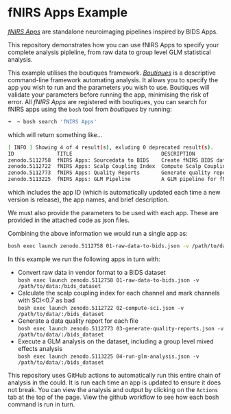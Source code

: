 # fNIRS Apps Example

[*fNIRS Apps*](http://fnirs-apps.org) are standalone neuroimaging pipelines inspired by BIDS Apps.

This repository demonstrates how you can use fNIRS Apps to specify your complete analysis pipleline, from raw data to group level GLM statistical analysis.

This example utilises the boutiques framework.
[*Boutiques*](http://boutiques.github.io) is a descriptive command-line framework automating analysis.
It allows you to specify the app you wish to run and the parameters you wish to use.
Boutiques will validate your parameters before running the app, minimising the risk of error.
All *fNIRS Apps* are registered with boutiques, you can search for fNIRS apps using the `bosh` tool from *boutiques* by running:

```bash
➜  ~ bosh search 'fNIRS Apps'
```
which will return something like...
```bash
[ INFO ] Showing 4 of 4 result(s), exluding 0 deprecated result(s).
ID              TITLE                             DESCRIPTION                                
zenodo.5112758  fNIRS Apps: Sourcedata to BIDS    Create fNIRS BIDS datasets from source d...
zenodo.5112722  fNIRS Apps: Scalp Coupling Index  Compute Scalp Coupling Index and mark BI...
zenodo.5112773  fNIRS Apps: Quality Reports       Generate quality reports for fNIRS data    
zenodo.5113225  fNIRS Apps: GLM Pipeline          A GLM pipeline for fNIRS data              
```
which includes the app ID (which is automatically updated each time a new version is release),
the app names, and brief description.

We must also provide the parameters to be used with each app.
These are provided in the attached code as json files.

Combining the above information we would run a single app as:

```bash
bosh exec launch zenodo.5112758 01-raw-data-to-bids.json -v /path/to/data:/bids_dataset
```

In this example we run the following apps in turn with:

* Convert raw data in vendor format to a BIDS dataset  
  `bosh exec launch zenodo.5112758 01-raw-data-to-bids.json -v /path/to/data:/bids_dataset`
* Calculate the scalp coupling index for each channel and mark channels with SCI<0.7 as bad  
  `bosh exec launch zenodo.5112722 02-compute-sci.json -v /path/to/data/:/bids_dataset`
* Generate a data quality report for each file  
  `bosh exec launch zenodo.5112773 03-generate-quality-reports.json -v /path/to/data/:/bids_dataset`
* Execute a GLM analysis on the dataset, including a group level mixed effects analysis  
  `bosh exec launch zenodo.5113225 04-run-glm-analysis.json -v /path/to/data/:/bids_dataset`

This repository uses GitHub actions to automatically run this entire chain of analysis in the could.
It is run each time an app is updated to ensure it does not break.
You can view the analysis and output by clicking on the `Actions` tab at the top of the page.
View the github workflow to see how each bosh command is run in turn.
